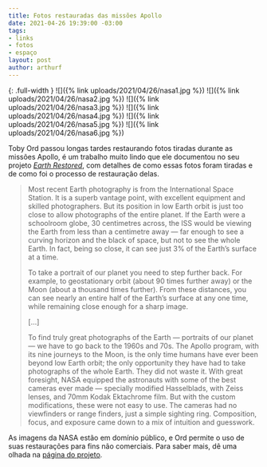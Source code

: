 ```yaml
---
title: Fotos restauradas das missões Apollo
date: 2021-04-26 19:39:00 -03:00
tags:
- links
- fotos
- espaço
layout: post
author: arthurf
---
```


{: .full-width }
![]({% link uploads/2021/04/26/nasa1.jpg %})
![]({% link uploads/2021/04/26/nasa2.jpg %})
![]({% link uploads/2021/04/26/nasa3.jpg %})
![]({% link uploads/2021/04/26/nasa4.jpg %})
![]({% link uploads/2021/04/26/nasa5.jpg %})
![]({% link uploads/2021/04/26/nasa6.jpg %})

Toby Ord passou longas tardes restaurando fotos tiradas durante as missões Apollo, é um trabalho muito lindo que ele documentou no seu projeto [*Earth Restored*](http://www.tobyord.com/earth), com detalhes de como essas fotos foram tiradas e de como foi o processo de restauração delas.

> Most recent Earth photography is from the International Space Station. It is a superb vantage point, with excellent equipment and skilled photographers. But its position in low Earth orbit is just too close to allow photographs of the entire planet. If the Earth were a schoolroom globe, 30 centimetres across, the ISS would be viewing the Earth from less than a centimetre away — far enough to see a curving horizon and the black of space, but not to see the whole Earth. In fact, being so close, it can see just 3% of the Earth’s surface at a time.
>
> To take a portrait of our planet you need to step further back. For example, to geostationary orbit (about 90 times further away) or the Moon (about a thousand times further). From these distances, you can see nearly an entire half of the Earth’s surface at any one time, while remaining close enough for a sharp image.
>
> […]
>
> To find truly great photographs of the Earth — portraits of our planet — we have to go back to the 1960s and 70s. The Apollo program, with its nine journeys to the Moon, is the only time humans have ever been beyond low Earth orbit; the only opportunity they have had to take photographs of the whole Earth. They did not waste it. With great foresight, NASA equipped the astronauts with some of the best cameras ever made — specially modified Hasselblads, with Zeiss lenses, and 70mm Kodak Ektachrome film. But with the custom modifications, these were not easy to use. The cameras had no viewfinders or range finders, just a simple sighting ring. Composition, focus, and exposure came down to a mix of intuition and guesswork.

As imagens da NASA estão em domínio público, e Ord permite o uso de suas restaurações para fins não comerciais. Para saber mais, dê uma olhada na [página do projeto](http://www.tobyord.com/earth).
